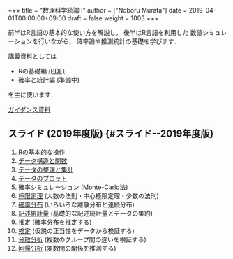 +++
title = "数理科学続論 I"
author = ["Noboru Murata"]
date = 2019-04-01T00:00:00+09:00
draft = false
weight = 1003
+++

前半はR言語の基本的な使い方を解説し，
後半はR言語を利用した
数値シミュレーションを行いながら，
確率論や推測統計の基礎を学びます．

講義資料としては

-   Rの基礎編 [(PDF)](https://github.com/noboru-murata/sda/blob/master/text/note1.pdf)
-   確率と統計編 (準備中)

を主に使います．

[ガイダンス資料](../../spring/slide00.html)


## スライド (2019年度版) {#スライド--2019年度版}

1.  [Rの基本的な操作](../../spring/slide01.html)
2.  [データ構造と関数](../../spring/slide02.html)
3.  [データの整理と集計](../../spring/slide03.html)
4.  [データのプロット](../../spring/slide04.html)
5.  [確率シミュレーション](../../spring/slide05.html) (Monte-Carlo法)
6.  [極限定理](../../spring/slide06.html) (大数の法則・中心極限定理・少数の法則)
7.  [確率分布](../../spring/slide07.html) (いろいろな離散分布と連続分布)
8.  [記述統計量](../../spring/slide08.html) (基礎的な記述統計量とデータの集約)
9.  [推定](../../spring/slide09.html) (確率分布を推定する)
10. [検定](../../spring/slide10.html) (仮説の正当性をデータから検証する)
11. [分散分析](../../spring/slide11.html) (複数のグループ間の違いを検証する)
12. [回帰分析](../../spring/slide12.html) (変数間の関係を推測する)